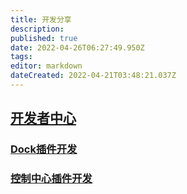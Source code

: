 ```yaml
---
title: 开发分享
description: 
published: true
date: 2022-04-26T06:27:49.950Z
tags: 
editor: markdown
dateCreated: 2022-04-21T03:48:21.037Z
---
```


## [开发者中心](https://www.deepin.org/developer-community/planning/)

### [Dock插件开发](/Dock插件开发)


### [控制中心插件开发](/控制中心插件开发)